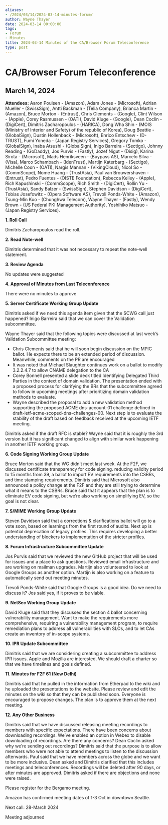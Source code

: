 ```yaml
---
aliases:
- /2024/03/14/2024-03-14-minutes-forum/
author: Wayne Thayer
date: 2024-03-14 00:00:00
tags:
- Forum
- Minutes
title: 2024-03-14 Minutes of the CA/Browser Forum Teleconference
type: post
---
```


# CA/Browser Forum Teleconference

## March 14, 2024

**Attendees:** Aaron Poulsen - (Amazon), Adam Jones - (Microsoft), Adrian Mueller - (SwissSign), Antti Backman - (Telia Company), Brianca Martin - (Amazon), Bruce Morton - (Entrust), Chris Clements - (Google), Clint Wilson - (Apple), Corey Rasmussen - (OATI), David Kluge - (Google), Dean Coclin - (DigiCert), Dimitris Zacharopoulos - (HARICA), Dong Wha Shin - (MOIS (Ministry of Interior and Safety) of the republic of Korea), Doug Beattie - (GlobalSign), Dustin Hollenback - (Microsoft), Enrico Entschew - (D-TRUST), Fumi Yoneda - (Japan Registry Services), Gregory Tomko - (GlobalSign), Inaba Atsushi - (GlobalSign), Inigo Barreira - (Sectigo), Johnny Reading - (GoDaddy), Jos Purvis - (Fastly), Jozef Nigut - (Disig), Karina Sirota - (Microsoft), Mads Henriksveen - (Buypass AS), Marcelo Silva - (Visa), Marco Schambach - (IdenTrust), Martijn Katerbarg - (Sectigo), Michelle Coon - (OATI), Nargis Mannan - (VikingCloud), Nicol So - (CommScope), Nome Huang - (TrustAsia), Paul van Brouwershaven - (Entrust), Pedro Fuentes - (OISTE Foundation), Rebecca Kelley - (Apple), Rich Kapushinski - (CommScope), RIch Smith - (DigiCert), Rollin Yu - (TrustAsia), Sandy Balzer - (SwissSign), Stephen Davidson - (DigiCert), Tobias Josefowitz - (Opera Software AS), Trevoli Ponds-White - (Amazon), Tsung-Min Kuo - (Chunghwa Telecom), Wayne Thayer - (Fastly), Wendy Brown - (US Federal PKI Management Authority), Yoshihiko Matsuo - (Japan Registry Services).

**1.  Roll Call**

Dimitris Zacharopoulos read the roll.

**2. Read Note-well**

Dimitris determined that it was not necessary to repeat the note-well statement.

**3. Review Agenda**

No updates were suggested

**4. Approval of Minutes from Last Teleconference**

There were no minutes to approve

**5. Server Certificate Working Group Update**

Dimitris asked if we need this agenda item given that the SCWG call just happened? Inigo Barreira said that we can cover the Validation subcommittee.

Wayne Thayer said that the following topics were discussed at last week’s Validation Subcommittee meeting:

* Chris Clements said that he will soon begin discussion on the MPIC ballot. He expects there to be an extended period of discussion. Meanwhile, comments on the PR are encouraged
* It was noted that Michael Slaughter continues work on a ballot to modify 3.2.2.4.7 to allow CNAME delegation to the CA
* Corey Bonnell presented a slide deck titled Identifying Delegated Third Parties in the context of domain validation. The presentation ended with a proposed process for clarifying the BRs that the subcommittee agreed to follow in upcoming meetings after prioritizing domain validation methods to evaluate.
* Wayne described the proposal to add a new validation method supporting the proposed ACME dns-account-01 challenge defined in draft-ietf-acme-scoped-dns-challenges-00. Next step is to evaluate the stability of the draft based on feedback received at the upcoming IETF meeting.

Dimitris asked if the draft RFC is stable? Wayne said that it is roughly the 3rd version but it has significant changed to align with similar work happening in another IETF working group.

**6. Code Signing Working Group Update**

Bruce Morton said that the WG didn’t meet last week. At the F2F, we discussed certificate transparency for code signing. reducing validity period to 15 months from 39, a ballot to import EV requirements into the CSBRs, and time stamping requirements. Dimitris said that Microsoft also announced a policy change at the F2F and they are still trying to determine what it means to the CSBRs. Bruce said that it appears that the plan is to eliminate EV code signing, but we’re also working on simplifying EV, so the goal is not clear.

**7. S/MIME Working Group Update**

Steven Davidson said that a corrections & clarifications ballot will go to a vote soon, based on learnings from the first round of audits. Next up is potential deprecation of legacy profiles. This requires developing a better understanding of blockers to implementation of the stricter profiles.

**8. Forum Infrastructure Subcommittee Update**

Jos Purvis said that we reviewed the new GitHub project that will be used for issues and a place to ask questions. Reviewed email infrastructure and are working on mailman upgrades. Martijn also volunteered to look at Google Groups as another option. Martijn is also working on a feature to automatically send out meeting minutes.

Trevoli Ponds-White said that Google Groups is a good idea. Do we need to discuss it? Jos said yes, if it proves to be viable.

**9. NetSec Working Group Update**

David Kluge said that they discussed the section 4 ballot concerning vulnerability management. Want to make the requirements more comprehensive, requiring a vulnerability management program, to require remediation plans to address all vulnerabilities with SLOs, and to let CAs create an inventory of in-scope systems.

**10. IPR Update Subcommittee**

Dimitris said that we are considering creating a subcommittee to address IPR issues. Apple and Mozilla are interested. We should draft a charter so that we have timelines and goals defined.

**11. Minutes for F2F 61 (New Delhi)**

Dimitris said that he pulled in the information from Etherpad to the wiki and he uploaded the presentations to the website. Please review and edit the minutes on the wiki so that they can be published soon. Everyone is encouraged to propose changes. The plan is to approve them at the next meeting.

**12. Any Other Business**

Dimitris said that we have discussed releasing meeting recordings to members with specific expectations. There have been concerns about downloading recordings. We’ve enabled an option in Webex to disable downloading of recordings. Are there any concerns? Dean Coclin asked why we’re sending out recordings? Dimitris said that the purpose is to allow members who were not able to attend meetings to listen to the discussion afterwards. Paul said that we have members across the globe and we want to be more inclusive. Dean asked and Dimitris clarified that this includes meetings and teleconferences. Recordings will be deleted after 90 days, or after minutes are approved. Dimitris asked if there are objections and none were raised.

Please register for the Bergamo meeting.

Amazon has confirmed meeting dates of 1-3 Oct in downtown Seattle.

Next call: 28-March 2024

Meeting adjourned